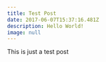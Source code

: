 ```yaml
---
title: Test Post
date: 2017-06-07T15:37:16.481Z
description: Hello World!
image: null
---
```

This is just a test post

